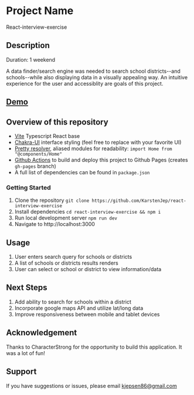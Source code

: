 # Project Name
React-interview-exercise

## Description
Duration: 1 weekend

A data finder/search engine was needed to search school districts--and schools--while also displaying data in a visually appealing way. An intuitive experience for the user and accessiblity are goals of this project.

## [Demo](https://karstenjep.github.io/react-interview-exercise/)

## Overview of this repository

- [Vite](https://vitejs.dev/guide/) Typescript React base
- [Chakra-UI](https://chakra-ui.com/docs/principles) interface styling (feel free to replace with your favorite UI)
- [Pretty resolver](tsconfig.paths.json), aliased modules for readability: `import Home from "@components/Home"`
- [Github Actions](.github/workflows/push.yaml) to build and deploy this project to Github Pages (creates `gh-pages` branch) 
- A full list of dependencies can be found in `package.json`

### Getting Started
1. Clone the repository `git clone https://github.com/KarstenJep/react-interview-exercise`
2. Install dependencies `cd react-interview-exercise && npm i`
3. Run local development server `npm run dev`
4. Navigate to http://localhost:3000

## Usage
 1. User enters search query for schools or districts
 2. A list of schools or districts results renders
 3. User can select or school or district to view information/data

 ## Next Steps
 1. Add ability to search for schools within a district
 2. Incorporate google maps API and utilize lat/long data
 3. Improve responsiveness between mobile and tablet devices

 ## Acknowledgement
Thanks to CharacterStrong for the opportunity to build this application. It was a lot of fun!

## Support
If you have suggestions or issues, please email kjepsen86@gmail.com